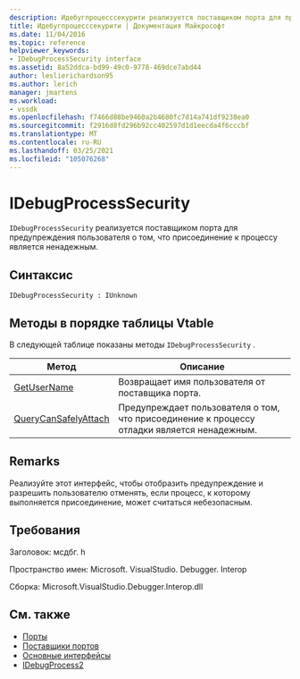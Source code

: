 ```yaml
---
description: Идебугпроцесссекурити реализуется поставщиком порта для предупреждения пользователя о том, что присоединение к процессу является ненадежным.
title: Идебугпроцесссекурити | Документация Майкрософт
ms.date: 11/04/2016
ms.topic: reference
helpviewer_keywords:
- IDebugProcessSecurity interface
ms.assetid: 8a52ddca-bd99-49c0-9778-469dce7abd44
author: leslierichardson95
ms.author: lerich
manager: jmartens
ms.workload:
- vssdk
ms.openlocfilehash: f7466d88be9460a2b4680fc7d14a741df9238ea0
ms.sourcegitcommit: f2916d8fd296b92cc402597d1d1eecda4f6cccbf
ms.translationtype: MT
ms.contentlocale: ru-RU
ms.lasthandoff: 03/25/2021
ms.locfileid: "105076268"
---
```

# <a name="idebugprocesssecurity"></a>IDebugProcessSecurity
`IDebugProcessSecurity` реализуется поставщиком порта для предупреждения пользователя о том, что присоединение к процессу является ненадежным.

## <a name="syntax"></a>Синтаксис

```
IDebugProcessSecurity : IUnknown
```

## <a name="methods-in-vtable-order"></a>Методы в порядке таблицы Vtable
 В следующей таблице показаны методы `IDebugProcessSecurity` .

|Метод|Описание|
|------------|-----------------|
|[GetUserName](../../../extensibility/debugger/reference/idebugprocesssecurity-getusername.md)|Возвращает имя пользователя от поставщика порта.|
|[QueryCanSafelyAttach](../../../extensibility/debugger/reference/idebugprocesssecurity-querycansafelyattach.md)|Предупреждает пользователя о том, что присоединение к процессу отладки является ненадежным.|

## <a name="remarks"></a>Remarks
 Реализуйте этот интерфейс, чтобы отобразить предупреждение и разрешить пользователю отменять, если процесс, к которому выполняется присоединение, может считаться небезопасным.

## <a name="requirements"></a>Требования
 Заголовок: мсдбг. h

 Пространство имен: Microsoft. VisualStudio. Debugger. Interop

 Сборка: Microsoft.VisualStudio.Debugger.Interop.dll

## <a name="see-also"></a>См. также
- [Порты](../../../extensibility/debugger/ports.md)
- [Поставщики портов](../../../extensibility/debugger/port-suppliers.md)
- [Основные интерфейсы](../../../extensibility/debugger/reference/core-interfaces.md)
- [IDebugProcess2](../../../extensibility/debugger/reference/idebugprocess2.md)

